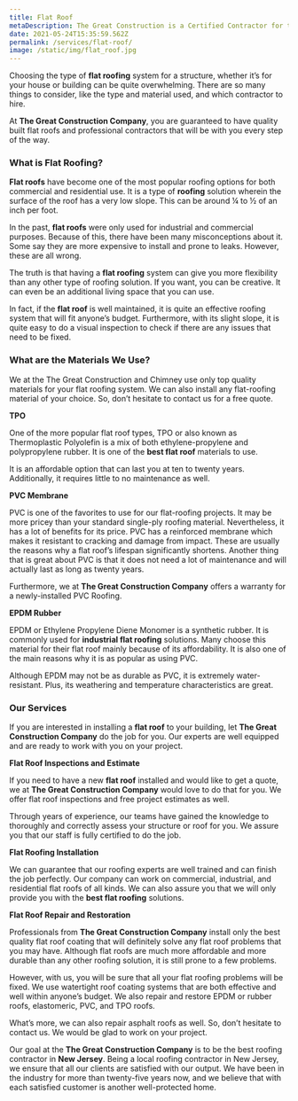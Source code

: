 ```yaml
---
title: Flat Roof
metaDescription: The Great Construction is a Certified Contractor for the Installation, Replacement, Maintenance and Repair of Flat Roof and Low Pitch Roof. Quality Work-Reasonable Prices.
date: 2021-05-24T15:35:59.562Z
permalink: /services/flat-roof/
image: /static/img/flat_roof.jpg
---
```

Choosing the type of **flat roofing** system for a structure, whether it’s for your house or building can be quite overwhelming. There are so many things to consider, like the type and material used, and which contractor to hire.

At **The Great Construction Company**, you are guaranteed to have quality built flat roofs and professional contractors that will be with you every step of the way.

### What is Flat Roofing?

**Flat roofs** have become one of the most popular roofing options for both commercial and residential use. It is a type of **roofing** solution wherein the surface of the roof has a very low slope. This can be around ¼ to ½ of an inch per foot.

In the past, **flat roofs** were only used for industrial and commercial purposes. Because of this, there have been many misconceptions about it. Some say they are more expensive to install and prone to leaks. However, these are all wrong.

The truth is that having a **flat roofing** system can give you more flexibility than any other type of roofing solution. If you want, you can be creative. It can even be an additional living space that you can use.

In fact, if the **flat roof** is well maintained, it is quite an effective roofing system that will fit anyone’s budget. Furthermore, with its slight slope, it is quite easy to do a visual inspection to check if there are any issues that need to be fixed. 

### What are the Materials We Use?

We at the The Great Construction and Chimney use only top quality materials for your flat roofing system. We can also install any flat-roofing material of your choice. So, don’t hesitate to contact us for a free quote.

**TPO**

One of the more popular flat roof types, TPO or also known as Thermoplastic Polyolefin is a mix of both ethylene-propylene and polypropylene rubber. It is one of the **best flat roof** materials to use.

It is an affordable option that can last you at ten to twenty years. Additionally, it requires little to no maintenance as well.

**PVC Membrane**

PVC is one of the favorites to use for our flat-roofing projects. It may be more pricey than your standard single-ply roofing material. Nevertheless, it has a lot of benefits for its price. PVC has a reinforced membrane which makes it resistant to cracking and damage from impact. These are usually the reasons why a flat roof’s lifespan significantly shortens. Another thing that is great about PVC is that it does not need a lot of maintenance and will actually last as long as twenty years.

Furthermore, we at **The Great Construction Company** offers a warranty for a newly-installed PVC Roofing.

**EPDM Rubber**

EPDM or Ethylene Propylene Diene Monomer is a synthetic rubber. It is commonly used for **industrial flat roofing** solutions. Many choose this material for their flat roof mainly because of its affordability. It is also one of the main reasons why it is as popular as using PVC.

Although EPDM may not be as durable as PVC, it is extremely water-resistant. Plus, its weathering and temperature characteristics are great.

### Our Services

If you are interested in installing a **flat roof** to your building, let **The Great Construction Company** do the job for you. Our experts are well equipped and are ready to work with you on your project.

**Flat Roof Inspections and Estimate**

If you need to have a new **flat roof** installed and would like to get a quote, we at **The Great Construction Company** would love to do that for you. We offer flat roof inspections and free project estimates as well.

Through years of experience, our teams have gained the knowledge to thoroughly and correctly assess your structure or roof for you. We assure you that our staff is fully certified to do the job.

**Flat Roofing Installation**

We can guarantee that our roofing experts are well trained and can finish the job perfectly. Our company can work on commercial, industrial, and residential flat roofs of all kinds. We can also assure you that we will only provide you with the **best flat roofing** solutions.

**Flat Roof Repair and Restoration**

Professionals from **The Great Construction Company** install only the best quality flat roof coating that will definitely solve any flat roof problems that you may have. Although flat roofs are much more affordable and more durable than any other roofing solution, it is still prone to a few problems.

However, with us, you will be sure that all your flat roofing problems will be fixed. We use watertight roof coating systems that are both effective and well within anyone’s budget. We also repair and restore EPDM or rubber roofs, elastomeric, PVC, and TPO roofs.

What’s more, we can also repair asphalt roofs as well. So, don’t hesitate to contact us. We would be glad to work on your project.

Our goal at the **The Great Construction Company** is to be the best roofing contractor in **New Jersey**. Being a local roofing contractor in New Jersey, we ensure that all our clients are satisfied with our output. We have been in the industry for more than twenty-five years now, and we believe that with each satisfied customer is another well-protected home.